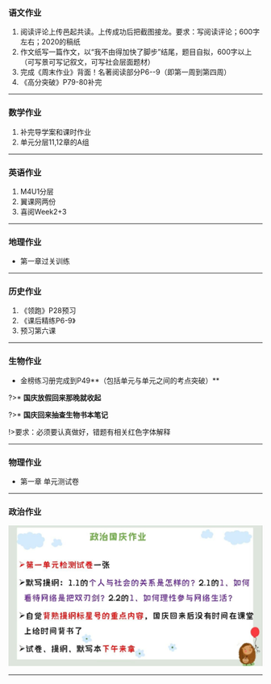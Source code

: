 ﻿### 语文作业 ###
1. 阅读评论上传邑起共读。上传成功后把截图接龙。要求：写阅读评论；600字左右；2020的稿纸
2. 作文纸写一篇作文，以“我不由得加快了脚步”结尾，题目自拟，600字以上（可写景可写记叙文，可写社会层面题材）
3. 完成《周末作业》背面！名著阅读部分P6--9（即第一周到第四周）
4. 《高分突破》P79-80补完
-----
### 数学作业 ###
1. 补完导学案和课时作业
2. 单元分层11,12章的A组
-----
### 英语作业 ###
1. M4U1分层
2. 翼课网两份
3. 喜阅Week2+3
-----
### 地理作业 ###
* 第一章过关训练
-----
### 历史作业 ###
1. 《领跑》P28预习
2. 《课后精练P6-9》
3. 预习第六课
-----
### 生物作业 ###
* 金榜练习册完成到P49**（包括单元与单元之间的考点突破）**

?>* **国庆放假回来那晚就收起**

?>* **国庆回来抽查生物书本笔记**

!>要求：必须要认真做好，错题有相关红色字体解释

-----
### 物理作业 ###
* 第一章 单元测试卷
-----
### 政治作业 ###
![hw](../hw/_images/5p.jpg)

-----
